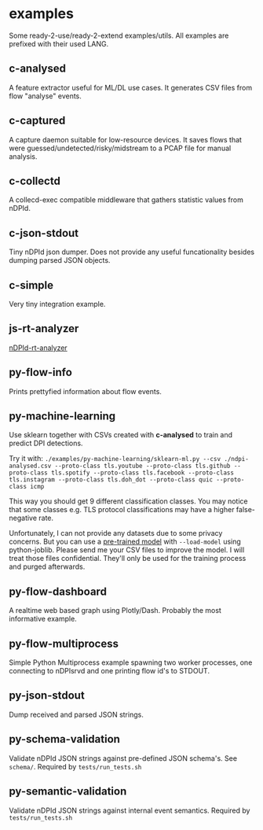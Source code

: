 # examples

Some ready-2-use/ready-2-extend examples/utils.
All examples are prefixed with their used LANG.

## c-analysed

A feature extractor useful for ML/DL use cases.
It generates CSV files from flow "analyse" events.

## c-captured

A capture daemon suitable for low-resource devices.
It saves flows that were guessed/undetected/risky/midstream to a PCAP file for manual analysis.

## c-collectd

A collecd-exec compatible middleware that gathers statistic values from nDPId.

## c-json-stdout

Tiny nDPId json dumper. Does not provide any useful funcationality besides dumping parsed JSON objects.

## c-simple

Very tiny integration example.

## js-rt-analyzer

[nDPId-rt-analyzer](https://gitlab.com/verzulli/ndpid-rt-analyzer.git)

## py-flow-info

Prints prettyfied information about flow events.

## py-machine-learning

Use sklearn together with CSVs created with **c-analysed** to train and predict DPI detections.

Try it with: `./examples/py-machine-learning/sklearn-ml.py --csv ./ndpi-analysed.csv --proto-class tls.youtube --proto-class tls.github --proto-class tls.spotify --proto-class tls.facebook --proto-class tls.instagram --proto-class tls.doh_dot --proto-class quic --proto-class icmp`

This way you should get 9 different classification classes.
You may notice that some classes e.g. TLS protocol classifications may have a higher false-negative rate.

Unfortunately, I can not provide any datasets due to some privacy concerns.
But you can use a [pre-trained model](https://drive.google.com/file/d/1KEwbP-Gx7KJr54wNoa63I56VI4USCAPL/view?usp=sharing) with `--load-model` using python-joblib.
Please send me your CSV files to improve the model. I will treat those files confidential.
They'll only be used for the training process and purged afterwards.

## py-flow-dashboard

A realtime web based graph using Plotly/Dash.
Probably the most informative example.

## py-flow-multiprocess

Simple Python Multiprocess example spawning two worker processes, one connecting to nDPIsrvd and one printing flow id's to STDOUT.

## py-json-stdout

Dump received and parsed JSON strings.

## py-schema-validation

Validate nDPId JSON strings against pre-defined JSON schema's.
See `schema/`.
Required by `tests/run_tests.sh`

## py-semantic-validation

Validate nDPId JSON strings against internal event semantics.
Required by `tests/run_tests.sh`
